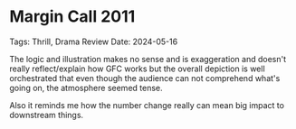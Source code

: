 # Margin Call 2011

Tags: Thrill, Drama
Review Date: 2024-05-16

The logic and illustration makes no sense and is exaggeration and doesn't really reflect/explain how GFC works but the overall depiction is well orchestrated that even though the audience can not comprehend what's going on, the atmosphere seemed tense.

Also it reminds me how the number change really can mean big impact to downstream things.